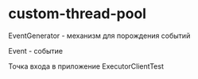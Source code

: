 # custom-thread-pool

EventGenerator - механизм для порождения событий

Event - событие

Точка входа в приложение ExecutorClientTest
